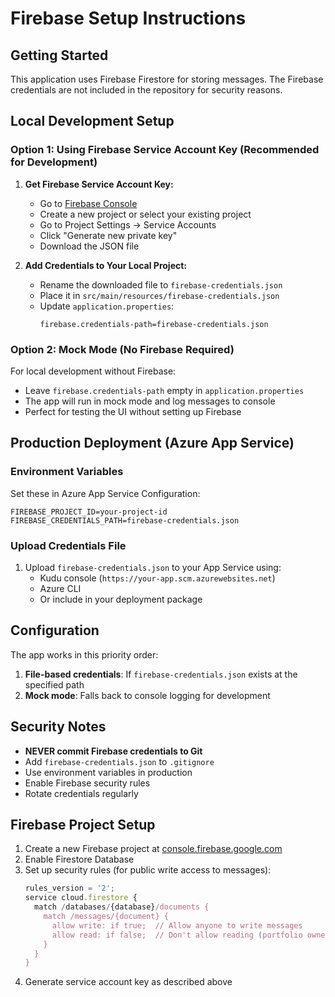 # Firebase Setup Instructions

## Getting Started

This application uses Firebase Firestore for storing messages. The Firebase credentials are not included in the repository for security reasons.

## Local Development Setup

### Option 1: Using Firebase Service Account Key (Recommended for Development)

1. **Get Firebase Service Account Key:**
   - Go to [Firebase Console](https://console.firebase.google.com/)
   - Create a new project or select your existing project
   - Go to Project Settings → Service Accounts
   - Click "Generate new private key"
   - Download the JSON file

2. **Add Credentials to Your Local Project:**
   - Rename the downloaded file to `firebase-credentials.json`
   - Place it in `src/main/resources/firebase-credentials.json`
   - Update `application.properties`:
     ```properties
     firebase.credentials-path=firebase-credentials.json
     ```

### Option 2: Mock Mode (No Firebase Required)

For local development without Firebase:
- Leave `firebase.credentials-path` empty in `application.properties`
- The app will run in mock mode and log messages to console
- Perfect for testing the UI without setting up Firebase

## Production Deployment (Azure App Service)

### Environment Variables

Set these in Azure App Service Configuration:

```
FIREBASE_PROJECT_ID=your-project-id
FIREBASE_CREDENTIALS_PATH=firebase-credentials.json
```

### Upload Credentials File

1. Upload `firebase-credentials.json` to your App Service using:
   - Kudu console (`https://your-app.scm.azurewebsites.net`)
   - Azure CLI
   - Or include in your deployment package

## Configuration

The app works in this priority order:

1. **File-based credentials**: If `firebase-credentials.json` exists at the specified path
2. **Mock mode**: Falls back to console logging for development

## Security Notes

- **NEVER commit Firebase credentials to Git**
- Add `firebase-credentials.json` to `.gitignore`
- Use environment variables in production
- Enable Firebase security rules
- Rotate credentials regularly

## Firebase Project Setup

1. Create a new Firebase project at [console.firebase.google.com](https://console.firebase.google.com/)
2. Enable Firestore Database
3. Set up security rules (for public write access to messages):
   ```javascript
   rules_version = '2';
   service cloud.firestore {
     match /databases/{database}/documents {
       match /messages/{document} {
         allow write: if true;  // Allow anyone to write messages
         allow read: if false;  // Don't allow reading (portfolio owner only)
       }
     }
   }
   ```
4. Generate service account key as described above